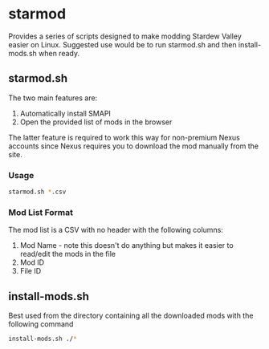 # starmod

Provides a series of scripts designed to make modding Stardew Valley easier on Linux.
Suggested use would be to run starmod.sh and then install-mods.sh when ready.

## starmod.sh

The two main features are:

1. Automatically install SMAPI
2. Open the provided list of mods in the browser

The latter feature is required to work this way for non-premium Nexus accounts since Nexus requires you to download the mod manually from the site.

### Usage

```sh
starmod.sh *.csv
```

### Mod List Format

The mod list is a CSV with no header with the following columns:

1. Mod Name - note this doesn't do anything but makes it easier to read/edit the mods in the file
2. Mod ID
3. File ID

## install-mods.sh

Best used from the directory containing all the downloaded mods with the following command

```sh
install-mods.sh ./*
```
